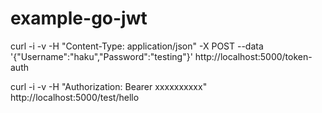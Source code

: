 # example-go-jwt

curl -i -v -H "Content-Type: application/json" -X POST --data '{"Username":"haku","Password":"testing"}' http://localhost:5000/token-auth

curl -i -v -H "Authorization: Bearer xxxxxxxxxx" http://localhost:5000/test/hello
